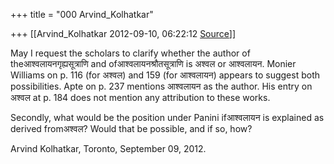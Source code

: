 +++
title = "000 Arvind_Kolhatkar"

+++
[[Arvind_Kolhatkar	2012-09-10, 06:22:12 [Source](https://groups.google.com/g/samskrita/c/9g3qdWZPfdU)]]



May I request the scholars to clarify whether the author of theआश्वलायनगृह्यसूत्राणि and ofआश्वलायनश्रौतसूत्राणि is अश्वल or आश्वलायन. Monier Williams on p. 116 (for अश्वल) and 159 (for
आश्वलायन) appears to suggest both possibilities. Apte on p. 237 mentions आश्वलायन as the author. His entry on अश्वल at p. 184 does not mention any attribution to these works.

  

Secondly, what would be the position under Panini ifआश्वलायन is explained as derived fromअश्वल? Would that be possible, and if so, how?

  

Arvind Kolhatkar, Toronto, September 09, 2012.

